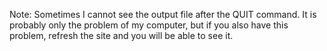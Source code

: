 Note: Sometimes I cannot see the output file after the QUIT command. 
It is probably only the problem of my computer, but if you also have this problem,
refresh the site and you will be able to see it.